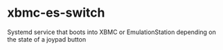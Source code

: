 xbmc-es-switch
==============

Systemd service that boots into XBMC or EmulationStation depending on the state of a joypad button
